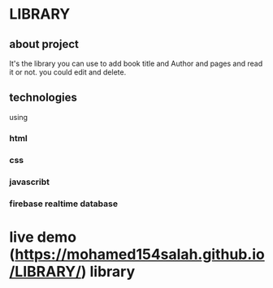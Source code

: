 # LIBRARY

## about project
It's the library you can use to add book title and Author and pages and read it or not. 
you could edit and delete.

## technologies
using 
### html
### css
### javascribt
### firebase realtime database

# live demo (https://mohamed154salah.github.io/LIBRARY/) library

